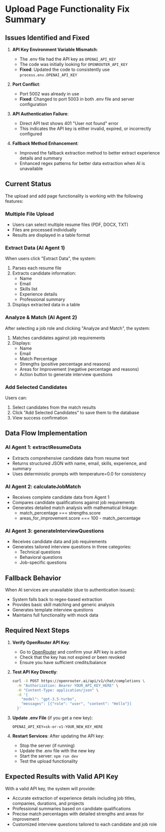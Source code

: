 # Upload Page Functionality Fix Summary

## Issues Identified and Fixed

1. **API Key Environment Variable Mismatch**:
   - The .env file had the API key as `OPENAI_API_KEY`
   - The code was initially looking for `OPENROUTER_API_KEY`
   - **Fixed**: Updated the code to consistently use `process.env.OPENAI_API_KEY`

2. **Port Conflict**:
   - Port 5002 was already in use
   - **Fixed**: Changed to port 5003 in both .env file and server configuration

3. **API Authentication Failure**:
   - Direct API test shows 401 "User not found" error
   - This indicates the API key is either invalid, expired, or incorrectly configured

4. **Fallback Method Enhancement**:
   - Improved the fallback extraction method to better extract experience details and summary
   - Enhanced regex patterns for better data extraction when AI is unavailable

## Current Status

The upload and add page functionality is working with the following features:

### Multiple File Upload
- Users can select multiple resume files (PDF, DOCX, TXT)
- Files are processed individually
- Results are displayed in a table format

### Extract Data (AI Agent 1)
When users click "Extract Data", the system:
1. Parses each resume file
2. Extracts candidate information:
   - Name
   - Email
   - Skills list
   - Experience details
   - Professional summary
3. Displays extracted data in a table

### Analyze & Match (AI Agent 2)
After selecting a job role and clicking "Analyze and Match", the system:
1. Matches candidates against job requirements
2. Displays:
   - Name
   - Email
   - Match Percentage
   - Strengths (positive percentage and reasons)
   - Areas for Improvement (negative percentage and reasons)
   - Action button to generate interview questions

### Add Selected Candidates
Users can:
1. Select candidates from the match results
2. Click "Add Selected Candidates" to save them to the database
3. View success confirmation

## Data Flow Implementation

### AI Agent 1: extractResumeData
- Extracts comprehensive candidate data from resume text
- Returns structured JSON with name, email, skills, experience, and summary
- Uses deterministic prompts with temperature=0.0 for consistency

### AI Agent 2: calculateJobMatch
- Receives complete candidate data from Agent 1
- Compares candidate qualifications against job requirements
- Generates detailed match analysis with mathematical linkage:
  - match_percentage === strengths.score
  - areas_for_improvement.score === 100 - match_percentage

### AI Agent 3: generateInterviewQuestions
- Receives candidate data and job requirements
- Generates tailored interview questions in three categories:
  - Technical questions
  - Behavioral questions
  - Job-specific questions

## Fallback Behavior
When AI services are unavailable (due to authentication issues):
- System falls back to regex-based extraction
- Provides basic skill matching and generic analysis
- Generates template interview questions
- Maintains full functionality with mock data

## Required Next Steps

1. **Verify OpenRouter API Key**:
   - Go to [OpenRouter](https://openrouter.ai/keys) and confirm your API key is active
   - Check that the key has not expired or been revoked
   - Ensure you have sufficient credits/balance

2. **Test API Key Directly**:
   ```bash
   curl -X POST https://openrouter.ai/api/v1/chat/completions \
     -H "Authorization: Bearer YOUR_API_KEY_HERE" \
     -H "Content-Type: application/json" \
     -d '{
       "model": "gpt-3.5-turbo",
       "messages": [{"role": "user", "content": "Hello"}]
     }'
   ```

3. **Update .env File** (if you get a new key):
   ```env
   OPENAI_API_KEY=sk-or-v1-YOUR_NEW_KEY_HERE
   ```

4. **Restart Services**:
   After updating the API key:
   - Stop the server (if running)
   - Update the .env file with the new key
   - Start the server: `npm run dev`
   - Test the upload functionality

## Expected Results with Valid API Key

With a valid API key, the system will provide:
- Accurate extraction of experience details including job titles, companies, durations, and projects
- Professional summaries based on candidate qualifications
- Precise match percentages with detailed strengths and areas for improvement
- Customized interview questions tailored to each candidate and job role